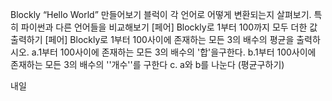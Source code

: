 Blockly
“Hello World” 만들어보기
블럭이 각 언어로 어떻게 변환되는지 살펴보기. 특히 파이썬과 다른 언어들을 비교해보기
[페어] Blockly로 1부터 100까지 모두 더한 값 출력하기
[페어] Blockly로 1부터 100사이에 존재하는 모든 3의 배수의 평균을 출력하시오.
a.1부터 100사이에 존재하는 모든 3의 배수의 '합'을구한다.
b.1부터 100사이에 존재하는 모든 3의 배수의 ''개수''를 구한다
c. a와 b를 나눈다 (평균구하기)

내일 
